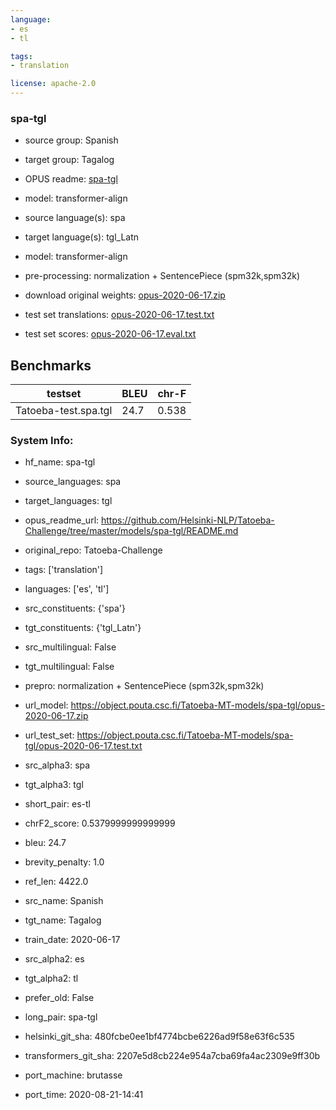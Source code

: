 ```yaml
---
language: 
- es
- tl

tags:
- translation

license: apache-2.0
---
```


### spa-tgl

* source group: Spanish 
* target group: Tagalog 
*  OPUS readme: [spa-tgl](https://github.com/Helsinki-NLP/Tatoeba-Challenge/tree/master/models/spa-tgl/README.md)

*  model: transformer-align
* source language(s): spa
* target language(s): tgl_Latn
* model: transformer-align
* pre-processing: normalization + SentencePiece (spm32k,spm32k)
* download original weights: [opus-2020-06-17.zip](https://object.pouta.csc.fi/Tatoeba-MT-models/spa-tgl/opus-2020-06-17.zip)
* test set translations: [opus-2020-06-17.test.txt](https://object.pouta.csc.fi/Tatoeba-MT-models/spa-tgl/opus-2020-06-17.test.txt)
* test set scores: [opus-2020-06-17.eval.txt](https://object.pouta.csc.fi/Tatoeba-MT-models/spa-tgl/opus-2020-06-17.eval.txt)

## Benchmarks

| testset               | BLEU  | chr-F |
|-----------------------|-------|-------|
| Tatoeba-test.spa.tgl 	| 24.7 	| 0.538 |


### System Info: 
- hf_name: spa-tgl

- source_languages: spa

- target_languages: tgl

- opus_readme_url: https://github.com/Helsinki-NLP/Tatoeba-Challenge/tree/master/models/spa-tgl/README.md

- original_repo: Tatoeba-Challenge

- tags: ['translation']

- languages: ['es', 'tl']

- src_constituents: {'spa'}

- tgt_constituents: {'tgl_Latn'}

- src_multilingual: False

- tgt_multilingual: False

- prepro:  normalization + SentencePiece (spm32k,spm32k)

- url_model: https://object.pouta.csc.fi/Tatoeba-MT-models/spa-tgl/opus-2020-06-17.zip

- url_test_set: https://object.pouta.csc.fi/Tatoeba-MT-models/spa-tgl/opus-2020-06-17.test.txt

- src_alpha3: spa

- tgt_alpha3: tgl

- short_pair: es-tl

- chrF2_score: 0.5379999999999999

- bleu: 24.7

- brevity_penalty: 1.0

- ref_len: 4422.0

- src_name: Spanish

- tgt_name: Tagalog

- train_date: 2020-06-17

- src_alpha2: es

- tgt_alpha2: tl

- prefer_old: False

- long_pair: spa-tgl

- helsinki_git_sha: 480fcbe0ee1bf4774bcbe6226ad9f58e63f6c535

- transformers_git_sha: 2207e5d8cb224e954a7cba69fa4ac2309e9ff30b

- port_machine: brutasse

- port_time: 2020-08-21-14:41